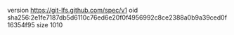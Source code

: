 version https://git-lfs.github.com/spec/v1
oid sha256:2e1fe7187db5d6110c76ed6e20f0f4956992c8ce2388a0b9a39ced0f16354f95
size 1010
